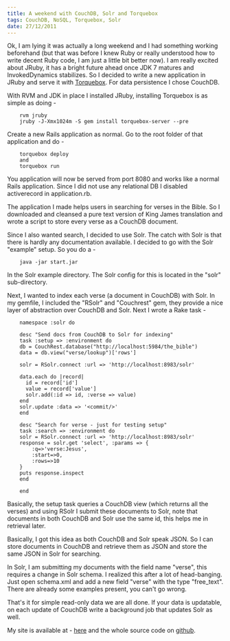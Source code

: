 ```yaml
---
title: A weekend with CouchDB, Solr and Torquebox
tags: CouchDB, NoSQL, Torquebox, Solr
date: 27/12/2011
---
```


Ok, I am lying it was actually a long weekend and I had something working beforehand (but that was before I knew Ruby or really understood how to write decent Ruby code, I am just a little bit better now). I am really excited about JRuby, it has a bright future ahead once JDK 7 matures and InvokedDynamics stabilizes. So I decided to write a new application in JRuby and serve it with [Torquebox](http://torquebox.org/). For data persistence I chose CouchDB.

With RVM and JDK in place I installed JRuby, installing Torquebox is as simple as doing -

        rvm jruby
        jruby -J-Xmx1024m -S gem install torquebox-server --pre

Create a new Rails application as normal. Go to the root folder of that application and do -

        torquebox deploy
        and
        torquebox run

You application will now be served from port 8080 and works like a normal Rails application. Since I did not use any relational DB I disabled activerecord in application.rb.

The application I made helps users in searching for verses in the Bible. So I downloaded and cleansed a pure text version of King James translation and wrote a script to store every verse as a CouchDB document.

Since I also wanted search, I decided to use Solr. The catch with Solr is that there is hardly any documentation available. I decided to go with the Solr "example" setup. So you do a -

        java -jar start.jar

In the Solr example directory. The Solr config for this is located in the "solr" sub-directory.

Next, I wanted to index each verse (a document in CouchDB) with Solr. In my gemfile, I included the "RSolr" and "Couchrest" gem, they provide a nice layer of abstraction over CouchDB and Solr. Next I wrote a Rake task -

        namespace :solr do

        desc "Send docs from CouchDB to Solr for indexing"
        task :setup => :environment do
        db = CouchRest.database("http://localhost:5984/the_bible")
        data = db.view("verse/lookup")['rows']

        solr = RSolr.connect :url => 'http://localhost:8983/solr'

        data.each do |record|
          id = record['id']
          value = record['value']
          solr.add(:id => id, :verse => value)
        end
        solr.update :data => '<commit/>'
        end

        desc "Search for verse - just for testing setup"
        task :search => :environment do
        solr = RSolr.connect :url => 'http://localhost:8983/solr'
        response = solr.get 'select', :params => {
            :q=>'verse:Jesus',
            :start=>0,
            :rows=>10
        }
        puts response.inspect
        end

        end

Basically, the setup task queries a CouchDB view (which returns all the verses) and using RSolr I submit these documents to Solr, note that documents in both CouchDB and Solr use the same id, this helps me in retrieval later.

Basically, I got this idea as both CouchDB and Solr speak JSON. So I can store documents in CouchDB and retrieve them as JSON and store the same JSON in Solr for searching.

In Solr, I am submitting my documents with the field name "verse", this requires a change in Solr schema. I realized this after a lot of head-banging. Just open schema.xml and add a new field "verse" with the type "free_text". There are already some examples present, you can't go wrong.

That's it for simple read-only data we are all done. If your data is updatable, on each update of CouchDB write a background job that updates Solr as well.

My site is available at - [here](http://biblefind.in) and the whole source code on [github](https://github.com/rocky-jaiswal/biblefind).

